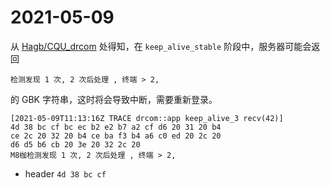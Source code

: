 # 2021-05-09

从 [Hagb/CQU_drcom](https://github.com/purefkh/CQU_drcom/pull/31/files) 处得知，在 `keep_alive_stable` 阶段中，服务器可能会返回

```
检测发现 1 次, 2 次后处理 , 终端 > 2,
```

的 GBK 字符串，这时将会导致中断，需要重新登录。

```log
[2021-05-09T11:13:16Z TRACE drcom::app keep_alive_3 recv(42)]
4d 38 bc cf bc ec b2 e2 b7 a2 cf d6 20 31 20 b4
ce 2c 20 32 20 b4 ce ba f3 b4 a6 c0 ed 20 2c 20
d6 d5 b6 cb 20 3e 20 32 2c 20
M8枷检测发现 1 次, 2 次后处理 , 终端 > 2,
```

+ header `4d 38 bc cf`